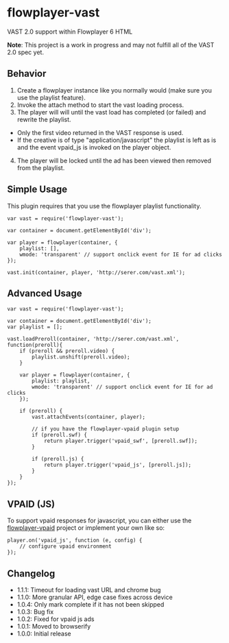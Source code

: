 # flowplayer-vast
VAST 2.0 support within Flowplayer 6 HTML

**Note**: This project is a work in progress and may not fulfill all of the VAST 2.0 spec yet.

## Behavior

1. Create a flowplayer instance like you normally would (make sure you use the playlist feature).
2. Invoke the attach method to start the vast loading process.
3. The player will will until the vast load has completed (or failed) and rewrite the playlist.
 * Only the first video returned in the VAST response is used.
 * If the creative is of type "application/javascript" the playlist is left as is and the event vpaid_js is invoked on the player object.
4. The player will be locked until the ad has been viewed then removed from the playlist.

## Simple Usage

This plugin requires that you use the flowplayer playlist functionality.

```
var vast = require('flowplayer-vast');

var container = document.getElementById('div');

var player = flowplayer(container, {
    playlist: [],
    wmode: 'transparent' // support onclick event for IE for ad clicks
});

vast.init(container, player, 'http://serer.com/vast.xml');
```

## Advanced Usage

```
var vast = require('flowplayer-vast');

var container = document.getElementById('div');
var playlist = [];

vast.loadPreroll(container, 'http://serer.com/vast.xml', function(preroll){
    if (preroll && preroll.video) {
        playlist.unshift(preroll.video);
    }

    var player = flowplayer(container, {
        playlist: playlist,
        wmode: 'transparent' // support onclick event for IE for ad clicks
    });

    if (preroll) {
        vast.attachEvents(container, player);

        // if you have the flowplayer-vpaid plugin setup
        if (preroll.swf) {
            return player.trigger('vpaid_swf', [preroll.swf]);
        }

        if (preroll.js) {
            return player.trigger('vpaid_js', [preroll.js]);
        }
    }
});
```

## VPAID (JS)

To support vpaid responses for javascript, you can either use the [flowplayer-vpaid](https://github.com/mantisadnetwork/flowplayer-vpaid) project or implement your own like so:

```
player.on('vpaid_js', function (e, config) {
    // configure vpaid environment
});
```

## Changelog

* 1.1.1: Timeout for loading vast URL and chrome bug
* 1.1.0: More granular API, edge case fixes across device
* 1.0.4: Only mark complete if it has not been skipped
* 1.0.3: Bug fix
* 1.0.2: Fixed for vpaid js ads
* 1.0.1: Moved to browserify
* 1.0.0: Initial release
